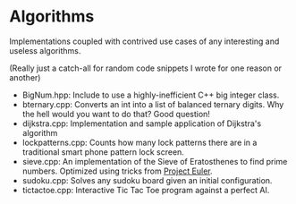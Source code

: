 Algorithms
==========

Implementations coupled with contrived use cases of any interesting and useless
algorithms.

(Really just a catch-all for random code snippets I wrote for one reason or
another)

- BigNum.hpp: Include to use a highly-inefficient C++ big integer class.
- bternary.cpp: Converts an int into a list of balanced ternary digits. Why the hell would you want to do that? Good question!
- dijkstra.cpp: Implementation and sample application of Dijkstra's algorithm
- lockpatterns.cpp: Counts how many lock patterns there are in a traditional smart phone pattern lock screen.
- sieve.cpp: An implementation of the Sieve of Eratosthenes to find prime numbers. Optimized using tricks from [Project Euler](https://github.com/EaterOA/Euler).
- sudoku.cpp: Solves any sudoku board given an initial configuration.
- tictactoe.cpp: Interactive Tic Tac Toe program against a perfect AI.
